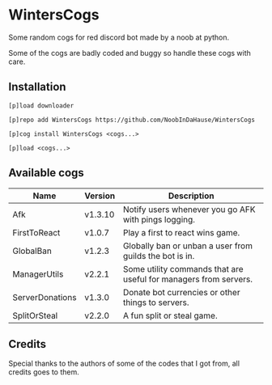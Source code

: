 # WintersCogs

Some random cogs for red discord bot made by a noob at python.

Some of the cogs are badly coded and buggy so handle these cogs with care.

## Installation

```
[p]load downloader

[p]repo add WintersCogs https://github.com/NoobInDaHause/WintersCogs

[p]cog install WintersCogs <cogs...>

[p]load <cogs...>
```

## Available cogs

| Name            |  Version  | Description                                                      |
| --------------- | --------- | ---------------------------------------------------------------- |
| Afk             |  v1.3.10  | Notify users whenever you go AFK with pings logging.             |
| FirstToReact    |  v1.0.7   | Play a first to react wins game.                                 |
| GlobalBan       |  v1.2.3   | Globally ban or unban a user from guilds the bot is in.          |
| ManagerUtils    |  v2.2.1   | Some utility commands that are useful for managers from servers. |
| ServerDonations |  v1.3.0   | Donate bot currencies or other things to servers.                |
| SplitOrSteal    |  v2.2.0   | A fun split or steal game.                                       |

## Credits

Special thanks to the authors of some of the codes that I got from, all credits goes to them.